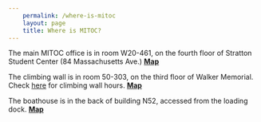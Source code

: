 ```yaml
---
    permalink: /where-is-mitoc
    layout: page
    title: Where is MITOC?
---
```


The main MITOC office is in room W20-461, on the fourth floor of Stratton Student Center (84 Massachusetts Ave.) **[Map](http://whereis.mit.edu/?go=W20)**

The climbing wall is in room 50-303, on the third floor of Walker Memorial. Check [here](http://scripts.mit.edu/~mitoc/wall/) for climbing wall hours. **[Map](http://whereis.mit.edu/?go=50)**

The boathouse is in the back of building N52, accessed from the loading dock. **[Map](http://whereis.mit.edu/?go=N52)**
